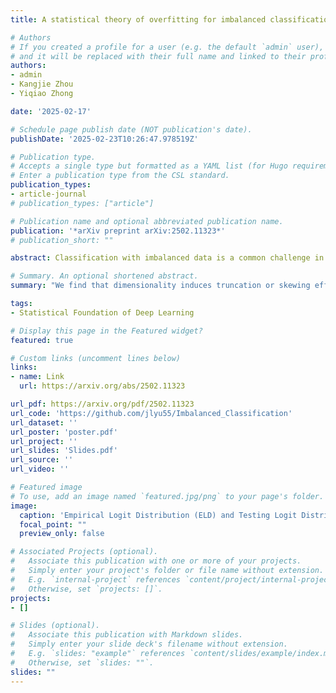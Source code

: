```yaml
---
title: A statistical theory of overfitting for imbalanced classification

# Authors
# If you created a profile for a user (e.g. the default `admin` user), write the username (folder name) here
# and it will be replaced with their full name and linked to their profile.
authors:
- admin
- Kangjie Zhou
- Yiqiao Zhong

date: '2025-02-17'

# Schedule page publish date (NOT publication's date).
publishDate: '2025-02-23T10:26:47.978519Z'

# Publication type.
# Accepts a single type but formatted as a YAML list (for Hugo requirements).
# Enter a publication type from the CSL standard.
publication_types:
- article-journal
# publication_types: ["article"]

# Publication name and optional abbreviated publication name.
publication: '*arXiv preprint arXiv:2502.11323*'
# publication_short: ""

abstract: Classification with imbalanced data is a common challenge in data analysis, where certain classes (minority classes) account for a small fraction of the training data compared with other classes (majority classes). Classical statistical theory based on large-sample asymptotics and finite-sample corrections is often ineffective for high-dimensional data, leaving many overfitting phenomena in empirical machine learning unexplained. <br>In this paper, we develop a statistical theory for high-dimensional imbalanced classification by investigating support vector machines and logistic regression. We find that dimensionality induces truncation or skewing effects on the logit distribution, which we characterize via a variational problem under high-dimensional asymptotics. In particular, for linearly separable data generated from a two-component Gaussian mixture model, the logits from each class follow a normal distribution {{< math >}}$\mathsf{N}(0, 1)${{< /math >}} on the testing set, but asymptotically follow a rectified normal distribution {{< math >}}$\max\{\kappa, \mathsf{N}(0, 1)\}${{< /math >}} on the training set -- which is a pervasive phenomenon we verified on tabular data, image data, and text data. This phenomenon explains why the minority class is more severely affected by overfitting. Further, we show that margin rebalancing, which incorporates class sizes into the loss function, is crucial for mitigating the accuracy drop for the minority class. Our theory also provides insights into the effects of overfitting on calibration and other uncertain quantification measures.

# Summary. An optional shortened abstract.
summary: "We find that dimensionality induces truncation or skewing effects on the logit distribution, which provides insights into the effects of overfitting on classification errors and calibration..."

tags:
- Statistical Foundation of Deep Learning

# Display this page in the Featured widget?
featured: true

# Custom links (uncomment lines below)
links:
- name: Link
  url: https://arxiv.org/abs/2502.11323

url_pdf: https://arxiv.org/pdf/2502.11323
url_code: 'https://github.com/jlyu55/Imbalanced_Classification'
url_dataset: ''
url_poster: 'poster.pdf'
url_project: ''
url_slides: 'Slides.pdf'
url_source: ''
url_video: ''

# Featured image
# To use, add an image named `featured.jpg/png` to your page's folder. 
image:
  caption: 'Empirical Logit Distribution (ELD) and Testing Logit Distribution (TLD)'
  focal_point: ""
  preview_only: false

# Associated Projects (optional).
#   Associate this publication with one or more of your projects.
#   Simply enter your project's folder or file name without extension.
#   E.g. `internal-project` references `content/project/internal-project/index.md`.
#   Otherwise, set `projects: []`.
projects:
- []

# Slides (optional).
#   Associate this publication with Markdown slides.
#   Simply enter your slide deck's filename without extension.
#   E.g. `slides: "example"` references `content/slides/example/index.md`.
#   Otherwise, set `slides: ""`.
slides: ""
---
```


<!-- This work is driven by the results in my [previous paper](/publication/conference-paper/) on LLMs.

{{% callout note %}}
Create your slides in Markdown - click the *Slides* button to check out the example.
{{% /callout %}}

Add the publication's **full text** or **supplementary notes** here. You can use rich formatting such as including [code, math, and images](https://docs.hugoblox.com/content/writing-markdown-latex/). -->
